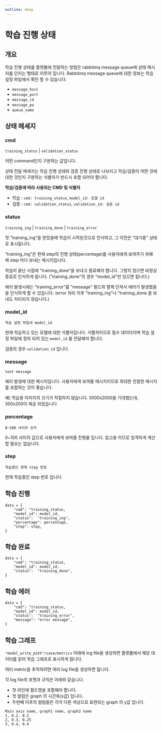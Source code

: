 ```yaml
---
outline: deep
---
```


# 학습 진행 상태
## 개요

학습 진행 상태를 플랫폼에 전달하는 방법은 rabbitmq message queue에 상태 메시지를 던지는 형태로 이루어 집니다. Rabbitmq message queue에 대한 정보는 학습 설정 파일에서 확인 할 수 있습니다.

- `message_host`
- `message_port`
- `message_id`
- `message_pw`
- `queue_name`

## 상태 메세지
### cmd
`training_status` | `validation_status`

어떤 command인지 구분하는 값입니다.

상태 전달 메세지는 학습 진행 상태와 검증 진행 상태로 나눠지고 학습/검증이 어떤 것에 대한 것인지 구분하는 식별자가 반드시 포함 되어야 합니다.

**학습/검증에 따라 사용되는 CMD 및 식별자**
- 학습 : `cmd: training_status`, `model_id: 모델 id`
- 검증 : `cmd: validation_status`, `validation_id: 검증 id`


### status
`training_ing` | `training_done` | `training_error`

첫 "training_ing"을 받았을때 학습이 시작된것으로 인식하고, 그 이전은 "대기중" 상태로 표시됩니다.

"training_ing"은 현재 step의 진행 상태(percentage)를 사용자에게 보여주기 위해 매 step 마다 보내는 메시지입니다.

학습이 끝난 시점에 "training_done"을 보내고 종료해야 합니다. 그렇지 않으면 비정상 종료로 인식하게 됩니다. ("training_done"의 경우 "model_id"만 있으면 됩니다.)

에러 발생시에는 "training_error"를 "message" 필드와 함께 던져서 에러가 발생했음을 인식하게 할 수 있습니다. (error 처리 이후 "training_ing"나 "training_done 을 보내도 처리되지 않습니다.)

### model_id
`학습 설정 파일내 model_id`

현재 학습하고 있는 모델에 대한 식별자입니다. 식별자이므로 필수 데이터이며 학습 설정 파일에 정의 되어 있는 `model_id` 를 전달해야 합니다.

검증의 경우 `validation_id` 입니다. 

### message
`text message`

에러 발생에 대한 메시지입니다. 사용자에게 보여줄 메시지이므로 최대한 친절한 메시지를 포함하는 것이 좋습니다.

예) 학습용 이미지의 크기가 적절하지 않습니다. 3000x2000을 기대했는데, 300x200이 제공 되었습니다

### percentage
`0~100 사이의 숫자`

0~100 사이의 값으로 사용자에게 보여줄 진행율 입니다. 참고용 이므로 엄격하게 계산할 필요는 없습니다.

### step
`학습중인 현재 step 번호`

현재 학습중인 step 번호 입니다.


## 학습 진행
```
data = {
    "cmd": "training_status,
    "model_id": model_id,
    "status":  "training_ing",
    "percentage": percentage,
    "step": step,
}
```

## 학습 완료
```
data = {
    "cmd": "training_status,
    "model_id": model_id,
    "status":  "training_done",
}
```

## 학습 에러
```
data = {
    "cmd": "training_status,
    "model_id": model_id,
    "status":  "training_error",
    "message": "error message",
}
```

## 학습 그래프

`"model_write_path"/save/metrics` 아래에 log file을 생성하면 플랫폼에서 해당 데이터를 읽어 학습 그래프로 표시하게 됩니다. 

여러 metric을 추적하려면 여러 log file을 생성하면 됩니다.

각 log file의 포멧과 규칙은 아래와 같습니다.
- 첫 라인에 필드명을 포함해야 합니다.
- 첫 컬럼은 graph 의 시간축(x값) 입니다.
- 두번째 이후의 컬럼들은 각각 다른 색상으로 표현되는 graph 의 y값 입니다.

```
Main axis name, graph1 name, graph2 name
1, 0.2, 0.2
2, 0.3, 0.25
3, 0.4, 0.4
```

